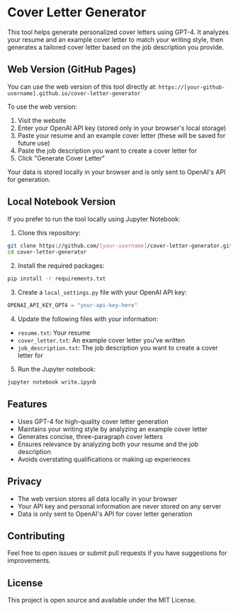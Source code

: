 # Cover Letter Generator

This tool helps generate personalized cover letters using GPT-4. It analyzes your resume and an example cover letter to match your writing style, then generates a tailored cover letter based on the job description you provide.

## Web Version (GitHub Pages)

You can use the web version of this tool directly at: `https://[your-github-username].github.io/cover-letter-generator`

To use the web version:

1. Visit the website
2. Enter your OpenAI API key (stored only in your browser's local storage)
3. Paste your resume and an example cover letter (these will be saved for future use)
4. Paste the job description you want to create a cover letter for
5. Click "Generate Cover Letter"

Your data is stored locally in your browser and is only sent to OpenAI's API for generation.

## Local Notebook Version

If you prefer to run the tool locally using Jupyter Notebook:

1. Clone this repository:
```bash
git clone https://github.com/[your-username]/cover-letter-generator.git
cd cover-letter-generator
```

2. Install the required packages:
```bash
pip install -r requirements.txt
```

3. Create a `local_settings.py` file with your OpenAI API key:
```python
OPENAI_API_KEY_GPT4 = "your-api-key-here"
```

4. Update the following files with your information:
- `resume.txt`: Your resume
- `cover_letter.txt`: An example cover letter you've written
- `job_description.txt`: The job description you want to create a cover letter for

5. Run the Jupyter notebook:
```bash
jupyter notebook write.ipynb
```

## Features

- Uses GPT-4 for high-quality cover letter generation
- Maintains your writing style by analyzing an example cover letter
- Generates concise, three-paragraph cover letters
- Ensures relevance by analyzing both your resume and the job description
- Avoids overstating qualifications or making up experiences

## Privacy

- The web version stores all data locally in your browser
- Your API key and personal information are never stored on any server
- Data is only sent to OpenAI's API for cover letter generation

## Contributing

Feel free to open issues or submit pull requests if you have suggestions for improvements.

## License

This project is open source and available under the MIT License.
